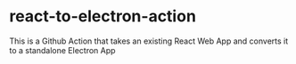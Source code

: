 # react-to-electron-action
This is a Github Action that takes an existing React Web App and converts it to a standalone Electron App
